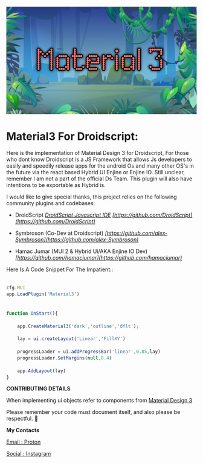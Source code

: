 ![](Material3.png)
# Material3 For Droidscript:


Here is the implementation of Material Design 3 for Droidscript,
For those who dont know Droidscript is a JS Framework that allows
Js developers to easily and speedily release apps for the android
Os and many other OS's in the future via the react based Hybrid UI
Enjine
or Enjine IO.
Still unclear, remember I am not a part of the official Ds Team.
This plugin will also have intentions to be exportable as Hybrid 
is.

I would like to give special thanks, this project relies on the 
following community plugins and codebases:

- DroidScript 
_[DroidScript Javascript IDE](https://droidscript.org/)_
_[https://github.com/DroidScript](https://github.com/DroidScript)_

- Symbroson (Co-Dev at Droidscript)
_[https://github.com/alex-Symbroson](https://github.com/alex-Symbroson)_


- Hamac Jumar (MUI 2 & Hybrid Ui/AKA Enjine IO Dev)
_[https://github.com/hamacjumar](https://github.com/hamacjumar)_


Here Is A Code Snippet For The Impatient::

```javascript

cfg.MUI
app.LoadPlugin('Material3')


function OnStart(){

    app.CreateMaterial3('dark','outline','dflt');
    
    lay = ui.createLayout('Linear','FillXY')
    
    progressLoader = ui.addProgressBar('linear',0.85,lay)
    progressLoader.SetMargins(null,0.4)
    
    app.AddLayout(lay)
}

```


__CONTRIBUTING DETAILS__


When implementing ui objects refer to components from [Material Design 3](https://m3.material.io/components)

Please remember your code must document itself, and also please be respectful. 👻

__My Contacts__

[Email : Proton](oarabilekoore@protonmail.com)

[Social : Instagram](https://www.instagram.com/oneofakind_tm/)
